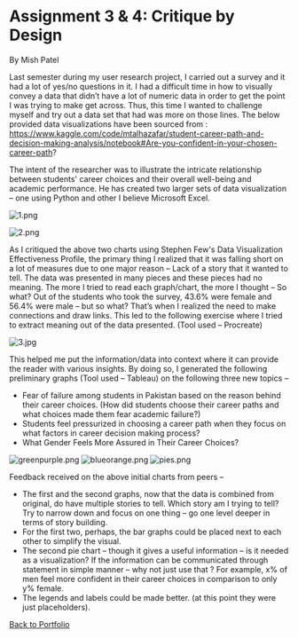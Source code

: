 # Assignment 3 & 4: Critique by Design
By Mish Patel

Last semester during my user research project, I carried out a survey and it had a lot of yes/no questions in it. I had a difficult time in how to visually convey a data that didn’t have a lot of numeric data in order to get the point I was trying to make get across. Thus, this time I wanted to challenge myself and try out a data set that had was more on those lines. The below provided data visualizations have been sourced from : https://www.kaggle.com/code/mtalhazafar/student-career-path-and-decision-making-analysis/notebook#Are-you-confident-in-your-chosen-career-path?

The intent of the researcher was to illustrate the intricate relationship between students' career choices and their overall well-being and academic performance. He has created two larger sets of data visualization – one using Python and other I believe Microsoft Excel.

![1.png](/ASNG3/1.png)

![2.png](/ASNG3/2.png)

As I critiqued the above two charts using Stephen Few's Data Visualization Effectiveness Profile, the primary thing I realized that it was falling short on a lot of measures due to one major reason – Lack of a story that it wanted to tell. The data was presented in many pieces and these pieces had no meaning. The more I tried to read each graph/chart, the more I thought – So what? Out of the students who took the survey, 43.6% were female and 56.4% were male – but so what? That’s when I realized the need to make connections and draw links. This led to the following exercise where I tried to extract meaning out of the data presented. (Tool used – Procreate)
 
![3.jpg](/ASNG3/3.jpg)

This helped me put the information/data into context where it can provide the reader with various insights. By doing so, I generated the following preliminary graphs (Tool used – Tableau) on the following three new topics – 

-	Fear of failure among students in Pakistan based on the reason behind their career choices. (How did students choose their career paths and what choices made them fear academic failure?)
-	Students feel pressurized in choosing a career path when they focus on what factors in career decision making process?
-	What Gender Feels More Assured in Their Career Choices? 
 
 ![greenpurple.png](/ASNG3/greenpurple.png)
 ![blueorange.png](/ASNG3/blueorange.png)
 ![pies.png](/ASNG3/pies.png)
  
Feedback received on the above initial charts from peers – 
-	The first and the second graphs, now that the data is combined from original, do have multiple stories to tell. Which story am I trying to tell? Try to narrow down and focus on one thing – go one level deeper in terms of story building. 
-	For the first two, perhaps, the bar graphs could be placed next to each other to simplify the visual.
-	The second pie chart – though it gives a useful information – is it needed as a visualization? If the information can be communicated through statement in simple manner – why not just use that ? For example, x% of men feel more confident in their career choices in comparison to only y% female. 
-	The legends and labels could be made better. (at this point they were just placeholders).

[Back to Portfolio](https://misarip.github.io/Mish_Portfolio/)
